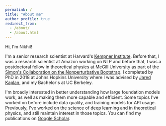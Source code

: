 ```yaml
---
permalink: /
title: "About me"
author_profile: true
redirect_from: 
  - /about/
  - /about.html
---
```


Hi, I'm Nikhil!

I'm a senior research scientist at Harvard's [Kempner Institute](https://kempnerinstitute.harvard.edu/).  Before that, I was a research scientist at Amazon working on NLP and before that, I was a postdoctoral fellow in theoretical physics at McGill University as part of the [Simon's Collaboration on the Nonperturbative Bootstrap](https://bootstrapcollaboration.com/).  I completed by PhD in 2018 at Johns Hopkins University where I was advised by [Jared Kaplan](https://sites.krieger.jhu.edu/jared-kaplan/), and my Bachelor's at UC Berkeley.


I'm broadly interested in better understanding how large foundation models work, as well as making them more capable and efficient.  Some topics I've worked on before include data quality, and training models for API usage.  Previously, I've worked on the science of deep learning and in theoretical physics, and still maintain interest in those topics.  You can find my publications on [Google Scholar](https://scholar.google.com/citations?user=L-QbDz8AAAAJ&hl=en).
